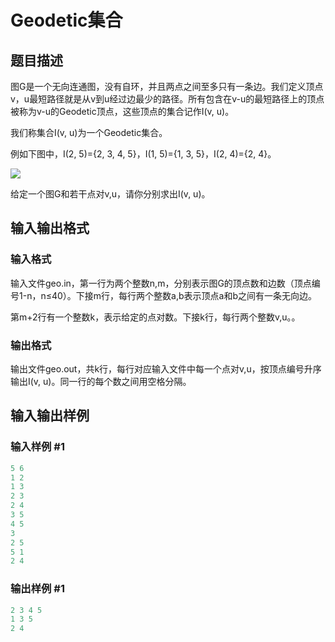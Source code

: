 # Geodetic集合

## 题目描述

图G是一个无向连通图，没有自环，并且两点之间至多只有一条边。我们定义顶点v，u最短路径就是从v到u经过边最少的路径。所有包含在v-u的最短路径上的顶点被称为v-u的Geodetic顶点，这些顶点的集合记作I(v, u)。

我们称集合I(v, u)为一个Geodetic集合。

例如下图中，I(2, 5)={2, 3, 4, 5}，I(1, 5)={1, 3, 5}，I(2, 4)={2, 4}。

![](https://cdn.luogu.com.cn/upload/pic/6863.png)

给定一个图G和若干点对v,u，请你分别求出I(v, u)。

## 输入输出格式

### 输入格式

输入文件geo.in，第一行为两个整数n,m，分别表示图G的顶点数和边数（顶点编号1-n，n≤40）。下接m行，每行两个整数a,b表示顶点a和b之间有一条无向边。

第m+2行有一个整数k，表示给定的点对数。下接k行，每行两个整数v,u。。

### 输出格式

输出文件geo.out，共k行，每行对应输入文件中每一个点对v,u，按顶点编号升序输出I(v, u)。同一行的每个数之间用空格分隔。

## 输入输出样例

### 输入样例 #1

```cpp
5 6
1 2
1 3
2 3
2 4
3 5
4 5
3
2 5
5 1
2 4
```


### 输出样例 #1

```cpp
2 3 4 5
1 3 5
2 4
```


